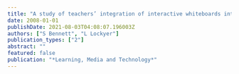 ```yaml
---
title: "A study of teachers’ integration of interactive whiteboards into four Australian primary school classrooms"
date: 2008-01-01
publishDate: 2021-08-03T04:08:07.196003Z
authors: ["S Bennett", "L Lockyer"]
publication_types: ["2"]
abstract: ""
featured: false
publication: "*Learning, Media and Technology*"
---
```


